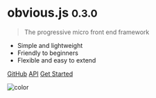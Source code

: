 # <b>obvious.js</b> <small>0.3.0</small>

> The progressive micro front end framework

- Simple and lightweight
- Friendly to beginners
- Flexible and easy to extend

[GitHub](https://github.com/ObviousJs/obvious-core)
[API](#API)
[Get Started](#Introduction)

![color](#f0f0f0)